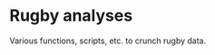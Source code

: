 
<!-- README.md is generated from README.Rmd. Please edit that file -->

# Rugby analyses

<!-- badges: start -->
<!-- badges: end -->

Various functions, scripts, etc. to crunch rugby data.
